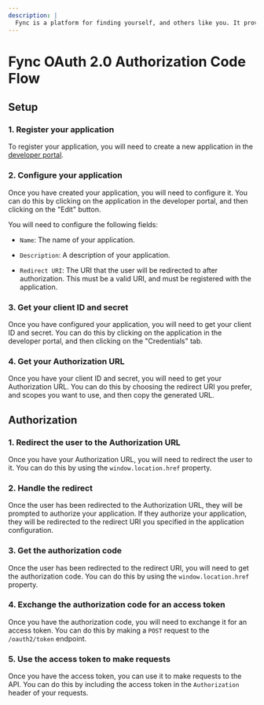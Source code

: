 ```yaml
---
description: |
  Fync is a platform for finding yourself, and others like you. It provides a public opensouce API for letting other applications connect your friends network to their own. It also provides a web interface for managing your friends network, and a mobile app to Fync(sync) with your friends.
---
```


# Fync OAuth 2.0 Authorization Code Flow

## Setup

### 1. Register your application

To register your application, you will need to create a new application in the
[developer portal](https://fync.in/dev).

### 2. Configure your application

Once you have created your application, you will need to configure it. You can
do this by clicking on the application in the developer portal, and then
clicking on the "Edit" button.

You will need to configure the following fields:

- `Name`: The name of your application.

- `Description`: A description of your application.

- `Redirect URI`: The URI that the user will be redirected to after
  authorization. This must be a valid URI, and must be registered with the
  application.

### 3. Get your client ID and secret

Once you have configured your application, you will need to get your client ID
and secret. You can do this by clicking on the application in the developer
portal, and then clicking on the "Credentials" tab.

### 4. Get your Authorization URL

Once you have your client ID and secret, you will need to get your Authorization
URL. You can do this by choosing the redirect URI you prefer, and scopes you
want to use, and then copy the generated URL.

## Authorization

### 1. Redirect the user to the Authorization URL

Once you have your Authorization URL, you will need to redirect the user to it.
You can do this by using the `window.location.href` property.

### 2. Handle the redirect

Once the user has been redirected to the Authorization URL, they will be
prompted to authorize your application. If they authorize your application, they
will be redirected to the redirect URI you specified in the application
configuration.

### 3. Get the authorization code

Once the user has been redirected to the redirect URI, you will need to get the
authorization code. You can do this by using the `window.location.href`
property.

### 4. Exchange the authorization code for an access token

Once you have the authorization code, you will need to exchange it for an access
token. You can do this by making a `POST` request to the `/oauth2/token`
endpoint.

### 5. Use the access token to make requests

Once you have the access token, you can use it to make requests to the API. You
can do this by including the access token in the `Authorization` header of your
requests.

